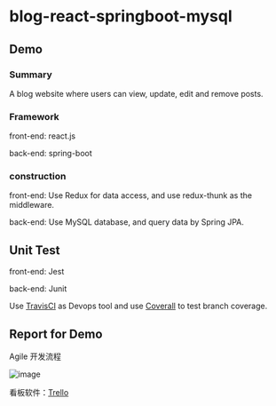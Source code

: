 # blog-react-springboot-mysql

## Demo

### Summary

A blog website where users can view, update, edit and remove posts.

### Framework

front-end: react.js

back-end: spring-boot

### construction

front-end: 
Use Redux for data access, and use redux-thunk as the middleware.

back-end:
Use MySQL database, and query data by Spring JPA.

## Unit Test

front-end: Jest

back-end: Junit

Use [TravisCI](https://travis-ci.com/OliviaWYQ/blog-react-springboot-mysql) as Devops tool and use [Coverall](https://coveralls.io/github/OliviaWYQ/blog-react-springboot-mysql) to test branch coverage.

## Report for Demo

Agile 开发流程

![image](https://github.com/OliviaWYQ/blog-react-springboot-mysql/report/ScrumModel.jpg)

看板软件：[Trello](https://trello.com/b/QvWv9Y9a/demo)

